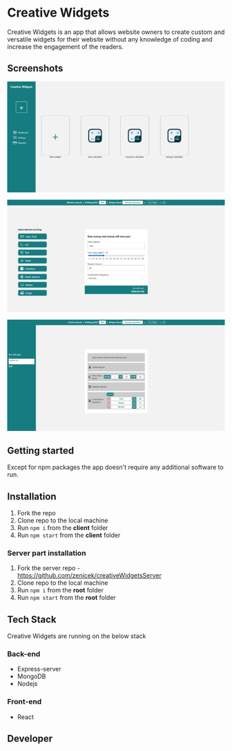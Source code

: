 # Creative Widgets

Creative Widgets is an app that allows website owners to create custom and versatile widgets for their website without any knowledge of coding and increase the engagement of the readers.

## Screenshots

![image-20211210162531620](./images/image-20211210162531620.png)

![image-20211210162615502](./images/image-20211210162615502.png)

![image-20211210162639863](./images/image-20211210162639863.png)

## Getting started

Except for npm packages the app doesn't require any additional software to run.

## Installation

1. Fork the repo
2. Clone repo to the local machine
3. Run `npm i` from the **client** folder
4. Run `npm start` from the **client** folder

### Server part installation

1. Fork the server repo - https://github.com/zenicek/creativeWidgetsServer
2. Clone repo to the local machine
3. Run `npm i` from the **root** folder
4. Run `npm start` from the **root** folder

## Tech Stack

Creative Widgets are running on the below stack

### Back-end

- Express-server
- MongoDB
- Nodejs

### Front-end

- React

## Developer

[Eugen Nikolajev]: https://github.com/zenicek

